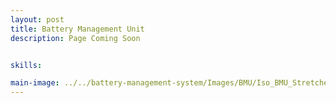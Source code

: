 ```yaml
---
layout: post
title: Battery Management Unit
description: Page Coming Soon


skills: 

main-image: ../../battery-management-system/Images/BMU/Iso_BMU_Stretched.png
---
```


